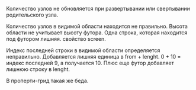 Количество узлов не обновляется при развертывании или свертывании родительского узла.

Количество узлов в видимой области находится не правильно. Высота области не учитывает высоту футора. Одна строка, которая находится под футором лишняя. свойство screen.

Индекс последней строки в видимой области определяется неправильно. Добавляется лишняя единица в from + lenght. 0 + 10 = индекс последней 9, а получается 10. Плюс еще футор добавляет лишнюю строку в lenght.

В проперти-грид такая же беда.

